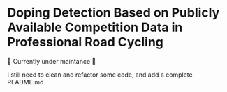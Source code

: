 # Doping Detection Based on Publicly Available Competition Data in Professional Road Cycling

🚧 Currently under maintance 🚧

I still need to clean and refactor some code, and add a complete README.md
